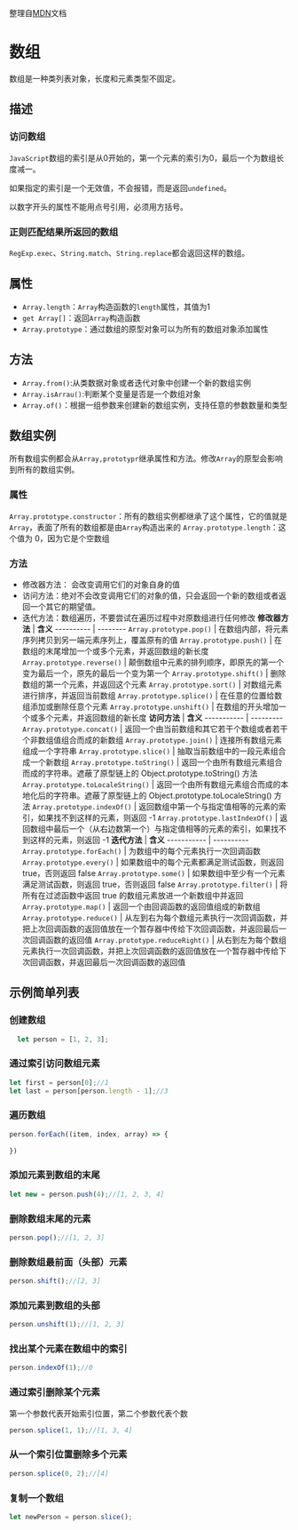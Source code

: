 整理自[MDN](https://developer.mozilla.org/zh-CN/docs/Web/JavaScript/Reference/Global_Objects/Array)文档
# 数组
数组是一种类列表对象，长度和元素类型不固定。
## 描述
### 访问数组
`JavaScript`数组的索引是从0开始的，第一个元素的索引为0，最后一个为数组长度减一。

如果指定的索引是一个无效值，不会报错，而是返回`undefined`。

以数字开头的属性不能用点号引用，必须用方括号。

### 正则匹配结果所返回的数组
`RegExp.exec`、`String.match`、`String.replace`都会返回这样的数组。
## 属性
* `Array.length`：`Array`构造函数的`length`属性，其值为1
* `get Array[]`：返回`Array`构造函数
* `Array.prototype`：通过数组的原型对象可以为所有的数组对象添加属性
## 方法
* `Array.from()`:从类数据对象或者迭代对象中创建一个新的数组实例
* `Array.isArrau()`:判断某个变量是否是一个数组对象
* `Array.of()`：根据一组参数来创建新的数组实例，支持任意的参数数量和类型
## 数组实例
所有数组实例都会从`Array,prototypr`继承属性和方法。修改`Array`的原型会影响到所有的数组实例。
### 属性
`Array.prototype.constructor`：所有的数组实例都继承了这个属性，它的值就是`Array`，表面了所有的数组都是由`Array`构造出来的
`Array.prototype.length`：这个值为 0，因为它是个空数组
### 方法
* 修改器方法： 会改变调用它们的对象自身的值
* 访问方法：绝对不会改变调用它们的对象的值，只会返回一个新的数组或者返回一个其它的期望值。
* 迭代方法：数组遍历，不要尝试在遍历过程中对原数组进行任何修改
**修改器方法** | **含义**
---------- | --------
`Array.prototype.pop()` | 在数组内部，将元素序列拷贝到另一端元素序列上，覆盖原有的值
`Array.prototype.push()` | 在数组的末尾增加一个或多个元素，并返回数组的新长度
`Array.prototype.reverse()` | 颠倒数组中元素的排列顺序，即原先的第一个变为最后一个，原先的最后一个变为第一个
`Array.prototype.shift()` | 删除数组的第一个元素，并返回这个元素
`Array.prototype.sort()` | 对数组元素进行排序，并返回当前数组
`Array.prototype.splice()` | 在任意的位置给数组添加或删除任意个元素
`Array.prototype.unshift()` | 在数组的开头增加一个或多个元素，并返回数组的新长度
**访问方法** | **含义**
----------- | ---------
`Array.prototype.concat()` | 返回一个由当前数组和其它若干个数组或者若干个非数组值组合而成的新数组
`Array.prototype.join()` | 连接所有数组元素组成一个字符串
`Array.prototype.slice()` | 抽取当前数组中的一段元素组合成一个新数组
`Array.prototype.toString()` | 返回一个由所有数组元素组合而成的字符串。遮蔽了原型链上的 Object.prototype.toString() 方法
`Array.prototype.toLocaleString()` | 返回一个由所有数组元素组合而成的本地化后的字符串。遮蔽了原型链上的 Object.prototype.toLocaleString() 方法
`Array.prototype.indexOf()` | 返回数组中第一个与指定值相等的元素的索引，如果找不到这样的元素，则返回 -1
`Array.prototype.lastIndexOf()` | 返回数组中最后一个（从右边数第一个）与指定值相等的元素的索引，如果找不到这样的元素，则返回 -1
**迭代方法** | **含义**
----------- | ----------
`Array.prototype.forEach()` | 为数组中的每个元素执行一次回调函数
`Array.prototype.every()` | 如果数组中的每个元素都满足测试函数，则返回 true，否则返回 false
`Array.prototype.some()` | 如果数组中至少有一个元素满足测试函数，则返回 true，否则返回 false
`Array.prototype.filter()` | 将所有在过滤函数中返回 true 的数组元素放进一个新数组中并返回
`Array.prototype.map()` | 返回一个由回调函数的返回值组成的新数组
`Array.prototype.reduce()` | 从左到右为每个数组元素执行一次回调函数，并把上次回调函数的返回值放在一个暂存器中传给下次回调函数，并返回最后一次回调函数的返回值
`Array.prototype.reduceRight()` | 从右到左为每个数组元素执行一次回调函数，并把上次回调函数的返回值放在一个暂存器中传给下次回调函数，并返回最后一次回调函数的返回值
## 示例简单列表
### 创建数组
```JavaScript
  let person = [1, 2, 3];
```
### 通过索引访问数组元素
```JavaScript
let first = person[0];//1
let last = person[person.length - 1];//3
```
### 遍历数组
```JavaScript
person.forEach((item, index, array) => {
  
})
```
### 添加元素到数组的末尾
```JavaScript
let new = person.push(4);//[1, 2, 3, 4]
```
### 删除数组末尾的元素
```JavaScript
person.pop();//[1, 2, 3]
```
### 删除数组最前面（头部）元素
```JavaScript
person.shift();//[2, 3]
```
### 添加元素到数组的头部
```JavaScript
person.unshift(1);//[1, 2, 3]
```
### 找出某个元素在数组中的索引
```JavaScript
person.indexOf(1);//0
```
### 通过索引删除某个元素
第一个参数代表开始索引位置，第二个参数代表个数
```JavaScript
person.splice(1, 1);//[1, 3, 4]
```
### 从一个索引位置删除多个元素
```JavaScript
person.splice(0, 2);//[4]
```
### 复制一个数组
```JavaScript
let newPerson = person.slice();
```
